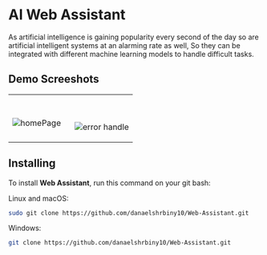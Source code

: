 # AI Web Assistant

As artificial intelligence is gaining popularity every second of the day so are artificial intelligent systems at an alarming rate as well, So they can be integrated with different machine learning models to handle difficult tasks.

## Demo Screeshots

<table width="100%"> 
<tr>
<td width="50%">      
&nbsp; 
<br>

![homePage](https://user-images.githubusercontent.com/54659424/236700749-32e3673d-3449-444f-b89f-91f260d61e42.png)

</td> 
<td width="50%">

&nbsp; 
<br>

![error handle](https://user-images.githubusercontent.com/54659424/236700947-ccc619d1-2759-4c49-9afb-b24e23ddb02b.png)

</td>

</table>


## Installing 

To install **Web Assistant**, run this command on your git bash:

Linux and macOS:

```bash
sudo git clone https://github.com/danaelshrbiny10/Web-Assistant.git
```

Windows:

```bash
git clone https://github.com/danaelshrbiny10/Web-Assistant.git
```

